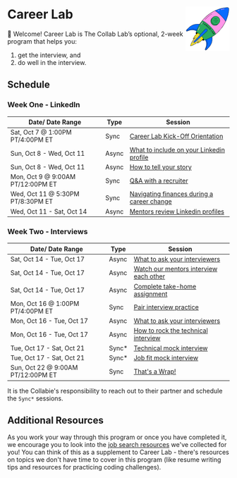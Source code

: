 # Career Lab <img align="right" width="100" height="100" alt="career lab rocket" src="https://github.com/the-collab-lab/career-lab-q1-2023/blob/main/session-docs/career-lab-rocket-100x100.png">

👋 Welcome! Career Lab is The Collab Lab’s optional, 2-week program that helps you:

1. get the interview, and
2. do well in the interview.

## Schedule

### Week One - LinkedIn
| Date/ Date Range                            | Type  | Session |
| ------------------------------------------- | ----- | -------------------------------------------------------------------------------------------------------- |
| Sat, Oct 7 @ 1:00PM PT/4:00PM ET            | Sync  | [Career Lab Kick-Off Orientation](./session-docs/orientation.md)                                         |
| Sun, Oct 8 - Wed, Oct 11                    | Async | [What to include on your Linkedin profile](./session-docs/what-to-include-on-linkedin.md)                |
| Sun, Oct 8 - Wed, Oct 11                    | Async | [How to tell your story](./session-docs/how-to-tell-your-story.md)                                       |
| Mon, Oct 9 @ 9:00AM PT/12:00PM ET           | Sync  | [Q&A with a recruiter](./session-docs/q-and-a-with-recruiter.md)                                         |
| Wed, Oct 11 @ 5:30PM PT/8:30PM ET           | Sync  | [Navigating finances during a career change](./session-docs/navigating-finances-during-career-change.md) |
| Wed, Oct 11 - Sat, Oct 14                   | Async | [Mentors review Linkedin profiles](./session-docs/mentor-linkedin-review.md)                             |



### Week Two - Interviews
| Date/ Date Range                            | Type  | Session |
| ------------------------------------------- | ----- | -------------------------------------------------------------------------------------------------------- |
| Sat, Oct 14 - Tue, Oct 17                   | Async | [What to ask your interviewers](./session-docs/what-to-ask-your-interviewers.md)                         |
| Sat, Oct 14 - Tue, Oct 17                   | Async | [Watch our mentors interview each other](./session-docs/watch-mentors-interview.md)                      |
| Sat, Oct 14 - Tue, Oct 17                   | Async | [Complete take-home assignment](./session-docs/complete-take-home-assignment.md)                         |
| Mon, Oct 16 @ 1:00PM PT/4:00PM ET           | Sync  | [Pair interview practice](./session-docs/pair-interview-practice.md)                                     |
| Mon, Oct 16 - Tue, Oct 17                   | Async | [What to ask your interviewers](./session-docs/what-to-ask-your-interviewers.md)                         |
| Mon, Oct 16 - Tue, Oct 17                   | Async | [How to rock the technical interview](./session-docs/rock-the-technical-interview.md)                    |
| Tue, Oct 17 - Sat, Oct 21                   | Sync* | [Technical mock interview](./session-docs/mock-interview-technical.md)                                   |
| Tue, Oct 17 - Sat, Oct 21                   | Sync* | [Job fit mock interview](./session-docs/mock-interview-job-fit.md)                                       |
| Sun, Oct 22 @ 9:00AM PT/12:00PM ET          | Sync  | [That's a Wrap!](./session-docs/graduation.md)                                                           |

It is the Collabie's responsibility to reach out to their partner and schedule the ```Sync*``` sessions.

## Additional Resources

As you work your way through this program or once you have completed it, we encourage you to look into the [job search resources](https://github.com/the-collab-lab/job-search-resources) we've collected for you! You can think of this as a supplement to Career Lab - there's resources on topics we don't have time to cover in this program (like resume writing tips and resources for practicing coding challenges).
